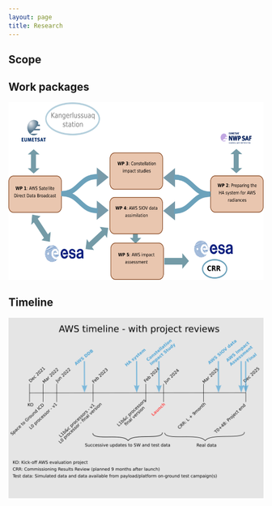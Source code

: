 ```yaml
---
layout: page
title: Research
---
```



## Scope


## Work packages


<p align="center">
    <a href="assets/img/project_interfaces_and_logic.png">
        <img src="assets/img/project_interfaces_and_logic.png" alt="Project interfaces and logic" height="350"/>
    </a>
</p>


## Timeline

<p align="center">
    <a href="assets/img/aws_timeline_with_reviews_update_feb2024_v2_with_background.png">
        <img src="assets/img/aws_timeline_with_reviews_update_feb2024_v2_with_background.png" alt="Project timeline with reviews and original planned sw/data deliverables" width="600"/>
    </a>
</p>

